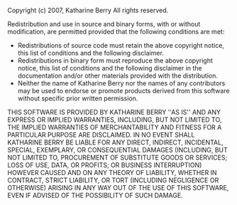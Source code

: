 Copyright (c) 2007, Katharine Berry
All rights reserved.

Redistribution and use in source and binary forms, with or without
modification, are permitted provided that the following conditions are met:
* Redistributions of source code must retain the above copyright
  notice, this list of conditions and the following disclaimer.
* Redistributions in binary form must reproduce the above copyright
  notice, this list of conditions and the following disclaimer in the
  documentation and/or other materials provided with the distribution.
* Neither the name of Katharine Berry nor the names of any contributors
  may be used to endorse or promote products derived from this software
  without specific prior written permission.

THIS SOFTWARE IS PROVIDED BY KATHARINE BERRY ''AS IS'' AND ANY
EXPRESS OR IMPLIED WARRANTIES, INCLUDING, BUT NOT LIMITED TO, THE IMPLIED
WARRANTIES OF MERCHANTABILITY AND FITNESS FOR A PARTICULAR PURPOSE ARE
DISCLAIMED. IN NO EVENT SHALL KATHARINE BERRY BE LIABLE FOR ANY
DIRECT, INDIRECT, INCIDENTAL, SPECIAL, EXEMPLARY, OR CONSEQUENTIAL DAMAGES
(INCLUDING, BUT NOT LIMITED TO, PROCUREMENT OF SUBSTITUTE GOODS OR SERVICES;
LOSS OF USE, DATA, OR PROFITS; OR BUSINESS INTERRUPTION) HOWEVER CAUSED AND
ON ANY THEORY OF LIABILITY, WHETHER IN CONTRACT, STRICT LIABILITY, OR TORT
(INCLUDING NEGLIGENCE OR OTHERWISE) ARISING IN ANY WAY OUT OF THE USE OF THIS
SOFTWARE, EVEN IF ADVISED OF THE POSSIBILITY OF SUCH DAMAGE.
